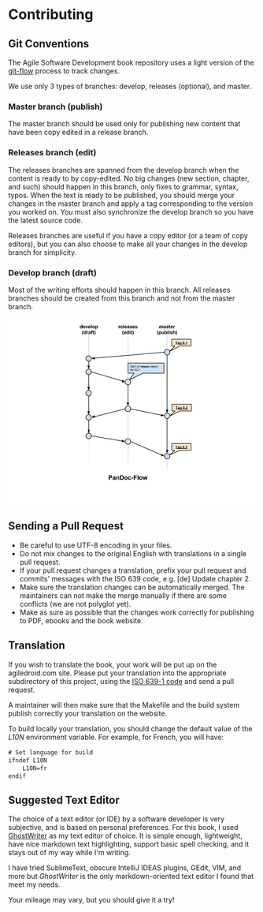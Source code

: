 # Contributing

## Git Conventions

The Agile Software Development book repository uses a light version of the [git-flow](http://nvie.com/posts/a-successful-git-branching-model/) process to track changes.

We use only 3 types of branches: develop, releases (optional), and master.


### Master branch (publish)

The master branch should be used only for publishing new content that have been copy edited in a release branch.


### Releases branch (edit)

The releases branches are spanned from the develop branch when the content is ready to by copy-edited. No big changes (new section, chapter, and such) should happen in this branch, only fixes to grammar, syntax, typos. When the text is ready to be published, you should merge your changes in the master branch and apply a tag corresponding to the version you worked on. You must also synchronize the develop branch so you have the latest source code.

Releases branches are useful if you have a copy editor (or a team of copy editors), but you can also choose to make all your changes in the develop branch for simplicity.


### Develop branch (draft)

Most of the writing efforts should happen in this branch. All releases branches should be created from this branch and not from the master branch.

![Agile Android Software Development flow](doc/agiledroid-flow.png)


## Sending a Pull Request

* Be careful to use UTF-8 encoding in your files.
* Do not mix changes to the original English with translations in a single pull request.
* If your pull request changes a translation, prefix your pull request and commits' messages with the ISO 639 code, e.g. [de] Update chapter 2.
* Make sure the translation changes can be automatically merged. The maintainers can not make the merge manually if there are some conflicts (we are not polyglot yet).
* Make as sure as possible that the changes work correctly for publishing to PDF, ebooks and the book website.


## Translation

If you wish to translate the book, your work will be put up on the agiledroid.com site. Please put your translation into the appropriate subdirectory of this project, using the [ISO 639-1 code](https://en.wikipedia.org/wiki/List_of_ISO_639-1_codes) and send a pull request.

A maintainer will then make sure that the Makefile and the build system publish correctly your translation on the website.

To build locally your translation, you should change the default value of the *L10N* environment variable.  For example, for French, you will have:

	# Set language for build
	ifndef L10N
		L10N=fr
	endif
	
	
## Suggested Text Editor

The choice of a text editor (or IDE) by a software developer is very subjective, and is based on personal preferences. For this book, I used [GhostWriter](https://github.com/wereturtle/ghostwriter) as my text editor of choice. It is simple enough, lightweight, have nice markdown text highlighting, support basic spell checking, and it stays out of my way while I'm writing.

I have tried SublimeText, obscure IntelliJ IDEAS plugins, GEdit, VIM, and more but *GhostWriter* is the only markdown-oriented text editor I found that meet my needs.

Your mileage may vary, but you should give it a try!


      